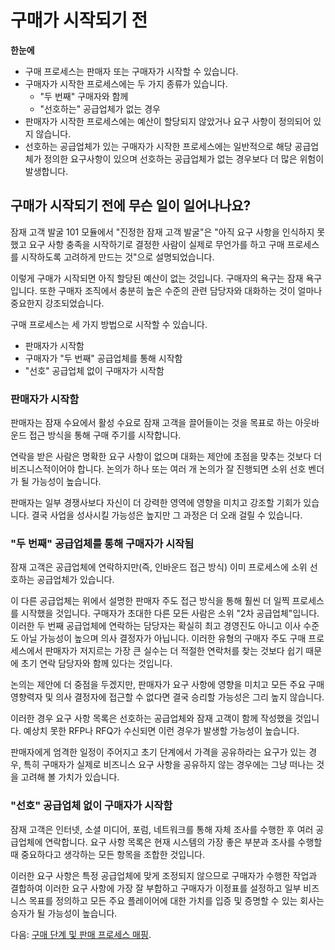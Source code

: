 # 구매가 시작되기 전

**한눈에**

* 구매 프로세스는 판매자 또는 구매자가 시작할 수 있습니다.
* 구매자가 시작한 프로세스에는 두 가지 종류가 있습니다.
  * "두 번째" 구매자와 함께
  * "선호하는" 공급업체가 없는 경우
* 판매자가 시작한 프로세스에는 예산이 할당되지 않았거나 요구 사항이 정의되어 있지 않습니다.
* 선호하는 공급업체가 있는 구매자가 시작한 프로세스에는 일반적으로 해당 공급업체가 정의한 요구사항이 있으며 선호하는 공급업체가 없는 경우보다 더 많은 위험이 발생합니다.

## 구매가 시작되기 전에 무슨 일이 일어나나요?

잠재 고객 발굴 101 모듈에서 "진정한 잠재 고객 발굴"은 "아직 요구 사항을 인식하지 못했고 요구 사항 충족을 시작하기로 결정한 사람이 실제로 무언가를 하고 구매 프로세스를 시작하도록 고려하게 만드는 것"으로 설명되었습니다.

이렇게 구매가 시작되면 아직 할당된 예산이 없는 것입니다. 구매자의 욕구는 잠재 욕구입니다. 또한 구매자 조직에서 충분히 높은 수준의 관련 담당자와 대화하는 것이 얼마나 중요한지 강조되었습니다.

구매 프로세스는 세 가지 방법으로 시작할 수 있습니다.

* 판매자가 시작함
* 구매자가 "두 번째" 공급업체를 통해 시작함
* "선호" 공급업체 없이 구매자가 시작함

### 판매자가 시작함

판매자는 잠재 수요에서 활성 수요로 잠재 고객을 끌어들이는 것을 목표로 하는 아웃바운드 접근 방식을 통해 구매 주기를 시작합니다.

연락을 받은 사람은 명확한 요구 사항이 없으며 대화는 제안에 초점을 맞추는 것보다 더 비즈니스적이어야 합니다. 논의가 하나 또는 여러 개 논의가 잘 진행되면 소위 선호 벤더가 될 가능성이 높습니다.

판매자는 일부 경쟁사보다 자신이 더 강력한 영역에 영향을 미치고 강조할 기회가 있습니다. 결국 사업을 성사시킬 가능성은 높지만 그 과정은 더 오래 걸릴 수 있습니다.

### "두 번째" 공급업체를 통해 구매자가 시작됨

잠재 고객은 공급업체에 연락하지만(즉, 인바운드 접근 방식) 이미 프로세스에 소위 선호하는 공급업체가 있습니다.

이 다른 공급업체는 위에서 설명한 판매자 주도 접근 방식을 통해 훨씬 더 일찍 프로세스를 시작했을 것입니다. 구매자가 초대한 다른 모든 사람은 소위 "2차 공급업체"입니다. 이러한 두 번째 공급업체에 연락하는 담당자는 확실히 최고 경영진도 아니고 이사 수준도 아닐 가능성이 높으며 의사 결정자가 아닙니다. 이러한 유형의 구매자 주도 구매 프로세스에서 판매자가 저지르는 가장 큰 실수는 더 적절한 연락처를 찾는 것보다 쉽기 때문에 초기 연락 담당자와 함께 있다는 것입니다.

논의는 제안에 더 중점을 두겠지만, 판매자가 요구 사항에 영향을 미치고 모든 주요 구매 영향력자 및 의사 결정자에 접근할 수 없다면 결국 승리할 가능성은 그리 높지 않습니다.

이러한 경우 요구 사항 목록은 선호하는 공급업체와 잠재 고객이 함께 작성했을 것입니다. 예상치 못한 RFP나 RFQ가 수신되면 이런 경우가 발생할 가능성이 높습니다.

판매자에게 엄격한 일정이 주어지고 초기 단계에서 가격을 공유하라는 요구가 있는 경우, 특히 구매자가 실제로 비즈니스 요구 사항을 공유하지 않는 경우에는 그냥 떠나는 것을 고려해 볼 가치가 있습니다.

### "선호" 공급업체 없이 구매자가 시작함

잠재 고객은 인터넷, 소셜 미디어, 포럼, 네트워크를 통해 자체 조사를 수행한 후 여러 공급업체에 연락합니다. 요구 사항 목록은 현재 시스템의 가장 좋은 부분과 조사를 수행할 때 중요하다고 생각하는 모든 항목을 조합한 것입니다.

이러한 요구 사항은 특정 공급업체에 맞게 조정되지 않으므로 구매자가 수행한 작업과 결합하여 이러한 요구 사항에 가장 잘 부합하고 구매자가 이정표를 설정하고 일부 비즈니스 목표를 정의하고 모든 주요 플레이어에 대한 가치를 입증 및 증명할 수 있는 회사는 승자가 될 가능성이 높습니다.

다음: [구매 단계 및 판매 프로세스 매핑](./mapping-buyer-sales-process.md).
